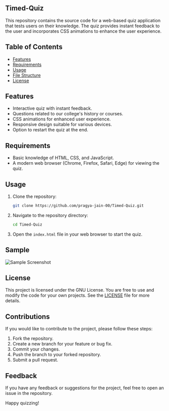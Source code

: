 ## Timed-Quiz
This repository contains the source code for a web-based quiz application that tests users on their knowledge. The quiz provides instant feedback to the user and incorporates CSS animations to enhance the user experience.

## Table of Contents

- [Features](#features)
- [Requirements](#requirements)
- [Usage](#usage)
- [File Structure](#file-structure)
- [License](#license)

## Features

- Interactive quiz with instant feedback.
- Questions related to our college's history or courses.
- CSS animations for enhanced user experience.
- Responsive design suitable for various devices.
- Option to restart the quiz at the end.

## Requirements

- Basic knowledge of HTML, CSS, and JavaScript.
- A modern web browser (Chrome, Firefox, Safari, Edge) for viewing the quiz.

## Usage

1. Clone the repository:

    ```bash
    git clone https://github.com/pragya-jain-00/Timed-Quiz.git
    ```

2. Navigate to the repository directory:

    ```bash
    cd Timed-Quiz
    ```

3. Open the `index.html` file in your web browser to start the quiz.

## Sample
![Sample Screenshot ](https://github.com/pragya-jain-00/Timed-Quiz/assets/101741697/dadb94b4-8114-49e0-9679-17d6e34a0690)

## License

This project is licensed under the GNU License. You are free to use and modify the code for your own projects. See the [LICENSE](LICENSE) file for more details.

## Contributions

If you would like to contribute to the project, please follow these steps:

1. Fork the repository.
2. Create a new branch for your feature or bug fix.
3. Commit your changes.
4. Push the branch to your forked repository.
5. Submit a pull request.

## Feedback

If you have any feedback or suggestions for the project, feel free to open an issue in the repository.

Happy quizzing!
